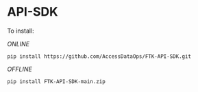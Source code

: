 # API-SDK

To install:

_ONLINE_

`pip install https://github.com/AccessDataOps/FTK-API-SDK.git`

_OFFLINE_

`pip install FTK-API-SDK-main.zip`